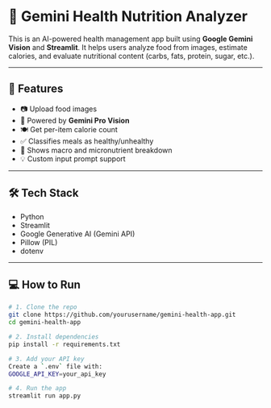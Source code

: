# 🥗 Gemini Health Nutrition Analyzer

This is an AI-powered health management app built using **Google Gemini Vision** and **Streamlit**. It helps users analyze food from images, estimate calories, and evaluate nutritional content (carbs, fats, protein, sugar, etc.).

---

## 🚀 Features

- 📷 Upload food images
- 🧠 Powered by **Gemini Pro Vision**
- 🍽️ Get per-item calorie count
- ✅ Classifies meals as healthy/unhealthy
- 🧪 Shows macro and micronutrient breakdown
- 💡 Custom input prompt support

---

## 🛠️ Tech Stack

- Python
- Streamlit
- Google Generative AI (Gemini API)
- Pillow (PIL)
- dotenv

---

## 💻 How to Run

```bash
# 1. Clone the repo
git clone https://github.com/yourusername/gemini-health-app.git
cd gemini-health-app

# 2. Install dependencies
pip install -r requirements.txt

# 3. Add your API key
Create a `.env` file with:
GOOGLE_API_KEY=your_api_key

# 4. Run the app
streamlit run app.py
